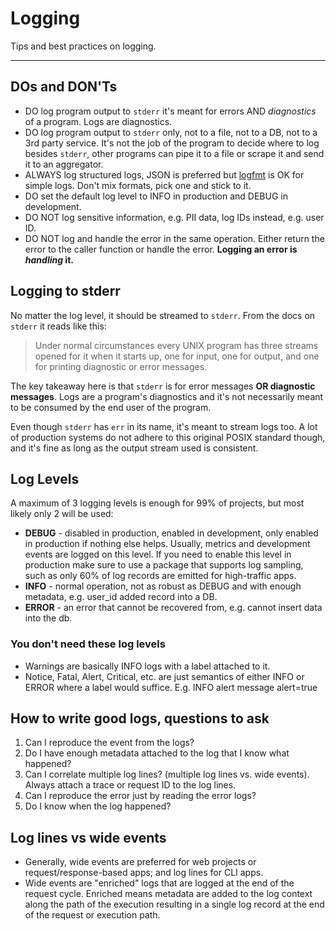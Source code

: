 # Logging

Tips and best practices on logging.

---

## DOs and DON'Ts

- DO log program output to `stderr` it's meant for errors AND _diagnostics_ of a program. Logs are diagnostics.
- DO log program output to `stderr` only, not to a file, not to a DB, not to a 3rd party service. It's not the job of the program to decide where to log besides `stderr`, other programs can pipe it to a file or scrape it and send it to an aggregator.
- ALWAYS log structured logs, JSON is preferred but [logfmt](https://brandur.org/logfmt) is OK for simple logs. Don't mix formats, pick one and stick to it.
- DO set the default log level to INFO in production and DEBUG in development.
- DO NOT log sensitive information, e.g. PII data, log IDs instead, e.g. user ID.
- DO NOT log and handle the error in the same operation. Either return the error to the caller function or handle the error. **Logging an error is _handling_ it.**

## Logging to stderr

No matter the log level, it should be streamed to `stderr`. From the docs on `stderr` it reads like this:

> Under normal circumstances every UNIX program has three streams opened for it when it starts up, one for input, one for output, and one for printing diagnostic or error messages. 

The key takeaway here is that `stderr` is for error messages **OR diagnostic messages**. Logs are a program's diagnostics and it's not necessarily meant to be consumed by the end user of the program.

Even though `stderr` has `err` in its name, it's meant to stream logs too. A lot of production systems do not adhere to this original POSIX standard though, and it's fine as long as the output stream used is consistent.

## Log Levels

A maximum of 3 logging levels is enough for 99% of projects, but most likely only 2 will be used:

- **DEBUG** - disabled in production, enabled in development, only enabled in production if nothing else helps. Usually, metrics and development events are logged on this level. If you need to enable this level in production make sure to use a package that supports log sampling, such as only 60% of log records are emitted for high-traffic apps.
- **INFO** - normal operation, not as robust as DEBUG and with enough metadata, e.g. user_id added record into a DB.
- **ERROR** - an error that cannot be recovered from, e.g. cannot insert data into the db.

### You don't need these log levels

- Warnings are basically INFO logs with a label attached to it.
- Notice, Fatal, Alert, Critical, etc. are just semantics of either INFO or ERROR where a label would suffice. E.g. INFO alert message alert=true

## How to write good logs, questions to ask

1. Can I reproduce the event from the logs?
2. Do I have enough metadata attached to the log that I know what happened?
3. Can I correlate multiple log lines? (multiple log lines vs. wide events). Always attach a trace or request ID to the log lines.
4. Can I reproduce the error just by reading the error logs?
5. Do I know when the log happened?

## Log lines vs wide events

- Generally, wide events are preferred for web projects or request/response-based apps; and log lines for CLI apps.
- Wide events are "enriched" logs that are logged at the end of the request cycle. Enriched means metadata are added to the log context along the path of the execution resulting in a single log record at the end of the request or execution path.
